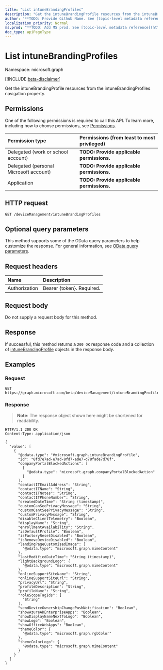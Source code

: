 ```yaml
---
title: "List intuneBrandingProfiles"
description: "Get the intuneBrandingProfile resources from the intuneBrandingProfiles navigation property."
author: "**TODO: Provide Github Name. See [topic-level metadata reference](https://msgo.azurewebsites.net/add/document/guidelines/metadata.html#topic-level-metadata)**"
localization_priority: Normal
ms.prod: "**TODO: Add MS prod. See [topic-level metadata reference](https://msgo.azurewebsites.net/add/document/guidelines/metadata.html#topic-level-metadata)**"
doc_type: apiPageType
---
```


# List intuneBrandingProfiles
Namespace: microsoft.graph

[!INCLUDE [beta-disclaimer](../../includes/beta-disclaimer.md)]

Get the intuneBrandingProfile resources from the intuneBrandingProfiles navigation property.

## Permissions
One of the following permissions is required to call this API. To learn more, including how to choose permissions, see [Permissions](/graph/permissions-reference).

|Permission type|Permissions (from least to most privileged)|
|:---|:---|
|Delegated (work or school account)|**TODO: Provide applicable permissions.**|
|Delegated (personal Microsoft account)|**TODO: Provide applicable permissions.**|
|Application|**TODO: Provide applicable permissions.**|

## HTTP request

<!-- {
  "blockType": "ignored"
}
-->
``` http
GET /deviceManagement/intuneBrandingProfiles
```

## Optional query parameters
This method supports some of the OData query parameters to help customize the response. For general information, see [OData query parameters](/graph/query-parameters).

## Request headers
|Name|Description|
|:---|:---|
|Authorization|Bearer {token}. Required.|

## Request body
Do not supply a request body for this method.

## Response

If successful, this method returns a `200 OK` response code and a collection of [intuneBrandingProfile](../resources/intunebrandingprofile.md) objects in the response body.

## Examples

### Request
<!-- {
  "blockType": "request",
  "name": "list_intunebrandingprofile"
}
-->
``` http
GET https://graph.microsoft.com/beta/deviceManagement/intuneBrandingProfiles
```


### Response
>**Note:** The response object shown here might be shortened for readability.
<!-- {
  "blockType": "response",
  "truncated": true,
  "@odata.type": "Collection(microsoft.graph.intuneBrandingProfile)"
}
-->
``` http
HTTP/1.1 200 OK
Content-Type: application/json

{
  "value": [
    {
      "@odata.type": "#microsoft.graph.intuneBrandingProfile",
      "id": "8fd7e7ad-e7ad-8fd7-ade7-d78fade7d78f",
      "companyPortalBlockedActions": [
        {
          "@odata.type": "microsoft.graph.companyPortalBlockedAction"
        }
      ],
      "contactITEmailAddress": "String",
      "contactITName": "String",
      "contactITNotes": "String",
      "contactITPhoneNumber": "String",
      "createdDateTime": "String (timestamp)",
      "customCanSeePrivacyMessage": "String",
      "customCantSeePrivacyMessage": "String",
      "customPrivacyMessage": "String",
      "disableClientTelemetry": "Boolean",
      "displayName": "String",
      "enrollmentAvailability": "String",
      "isDefaultProfile": "Boolean",
      "isFactoryResetDisabled": "Boolean",
      "isRemoveDeviceDisabled": "Boolean",
      "landingPageCustomizedImage": {
        "@odata.type": "microsoft.graph.mimeContent"
      },
      "lastModifiedDateTime": "String (timestamp)",
      "lightBackgroundLogo": {
        "@odata.type": "microsoft.graph.mimeContent"
      },
      "onlineSupportSiteName": "String",
      "onlineSupportSiteUrl": "String",
      "privacyUrl": "String",
      "profileDescription": "String",
      "profileName": "String",
      "roleScopeTagIds": [
        "String"
      ],
      "sendDeviceOwnershipChangePushNotification": "Boolean",
      "showAzureADEnterpriseApps": "Boolean",
      "showDisplayNameNextToLogo": "Boolean",
      "showLogo": "Boolean",
      "showOfficeWebApps": "Boolean",
      "themeColor": {
        "@odata.type": "microsoft.graph.rgbColor"
      },
      "themeColorLogo": {
        "@odata.type": "microsoft.graph.mimeContent"
      }
    }
  ]
}
```

